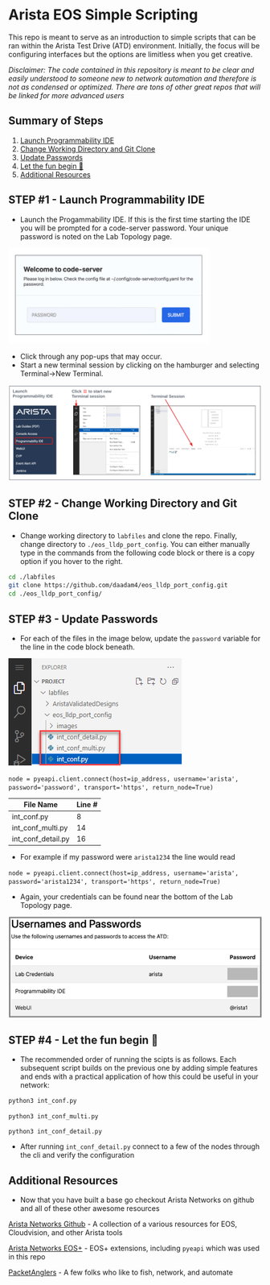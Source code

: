 # Arista EOS Simple Scripting

This repo is meant to serve as an introduction to simple scripts that can be ran within the Arista Test Drive (ATD) environment. Initially, the focus will be configuring interfaces but the options are limitless when you get creative.

*Disclaimer: The code contained in this repository is meant to be clear and easily understood to someone new to network automation and therefore is not as condensed or optimized.  There are tons of other great repos that will be linked for more advanced users*

## Summary of Steps

1. [Launch Programmability IDE](#step-1---launch-programmability-ide)
2. [Change Working Directory and Git Clone](#step-2---change-working-directory-and-git-clone)
3. [Update Passwords](#step-3---update-passwords)
4. [Let the fun begin 🚀](#step-4---Let-the-fun-begin-🚀)
5. [Additional Resources](#additional-resources)

## STEP #1 - Launch Programmability IDE

- Launch the Progammability IDE.  If this is the first time starting the IDE you will be prompted for a code-server password.  Your unique password is noted on the Lab Topology page.

<img src="images/code-server.png" alt="folder" width="400"/>

- Click through any pop-ups that may occur.
- Start a new terminal session by clicking on the hamburger and selecting Terminal->New Terminal.

![Topo](images/programmability_ide.png)

## STEP #2 - Change Working Directory and Git Clone

- Change working directory to `labfiles` and clone the repo. Finally, change directory to `./eos_lldp_port_config`. You can either manually type in the commands from the following code block or there is a copy option if you hover to the right.

``` bash
cd ./labfiles
git clone https://github.com/daadam4/eos_lldp_port_config.git
cd ./eos_lldp_port_config/
```

## STEP #3 - Update Passwords

- For each of the files in the image below, update the `password` variable for the line in the code block beneath.

<img src="images/password_update.png" alt="folder"/>

`node = pyeapi.client.connect(host=ip_address, username='arista', password='password', transport='https', return_node=True)`

| File Name   | Line # |
| ----------- | ----------- |
| int_conf.py | 8       |
| int_conf_multi.py   | 14        |
| int_conf_detail.py   | 16        |

- For example if my password were `arista1234` the line would read

`node = pyeapi.client.connect(host=ip_address, username='arista', password='arista1234', transport='https', return_node=True)`

- Again, your credentials can be found near the bottom of the Lab Topology page.

![Topo](images/username_passwords.png)

## STEP #4 - Let the fun begin 🚀

- The recommended order of running the scipts is as follows. Each subsequent script builds on the previous one by adding simple features and ends with a practical application of how this could be useful in your network:

```bash
python3 int_conf.py
```
```
python3 int_conf_multi.py
```
```
python3 int_conf_detail.py
```
- After running `int_conf_detail.py` connect to a few of the nodes through the cli and verify the configuration

## Additional Resources
- Now that you have built a base go checkout Arista Networks on github and all of these other awesome resources

[Arista Networks Github](https://github.com/aristanetworks) - A collection of a various resources for EOS, Cloudvision, and other Arista tools

[Arista Networks EOS+](https://github.com/arista-eosplus) - EOS+ extensions, including `pyeapi` which was used in this repo

[PacketAnglers](https://github.com/packetAnglers/) - A few folks who like to fish, network, and automate
